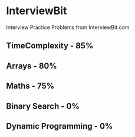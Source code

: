 # InterviewBit
Interview Practice Problems from InterviewBit.com

## TimeComplexity - 85%
## Arrays - 80%
## Maths - 75%
## Binary Search - 0%
## Dynamic Programming - 0%
